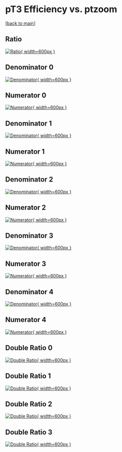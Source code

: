# pT3 Efficiency vs. ptzoom

[[back to main](./)]



## Ratio

[![Ratio](../mtv/var/pT3_loweta_321_-1_eff_ptzoom.png){ width=600px }](../mtv/var/pT3_loweta_321_-1_eff_ptzoom.pdf)

## Denominator 0

[![Denominator](../mtv/den/pT3_loweta_321_-1_eff_ptzoom_den0.png){ width=600px }](../mtv/den/pT3_loweta_321_-1_eff_ptzoom_den0.pdf)

## Numerator 0

[![Numerator](../mtv/num/pT3_loweta_321_-1_eff_ptzoom_num0.png){ width=600px }](../mtv/num/pT3_loweta_321_-1_eff_ptzoom_num0.pdf)

## Denominator 1

[![Denominator](../mtv/den/pT3_loweta_321_-1_eff_ptzoom_den1.png){ width=600px }](../mtv/den/pT3_loweta_321_-1_eff_ptzoom_den1.pdf)

## Numerator 1

[![Numerator](../mtv/num/pT3_loweta_321_-1_eff_ptzoom_num1.png){ width=600px }](../mtv/num/pT3_loweta_321_-1_eff_ptzoom_num1.pdf)

## Denominator 2

[![Denominator](../mtv/den/pT3_loweta_321_-1_eff_ptzoom_den2.png){ width=600px }](../mtv/den/pT3_loweta_321_-1_eff_ptzoom_den2.pdf)

## Numerator 2

[![Numerator](../mtv/num/pT3_loweta_321_-1_eff_ptzoom_num2.png){ width=600px }](../mtv/num/pT3_loweta_321_-1_eff_ptzoom_num2.pdf)

## Denominator 3

[![Denominator](../mtv/den/pT3_loweta_321_-1_eff_ptzoom_den3.png){ width=600px }](../mtv/den/pT3_loweta_321_-1_eff_ptzoom_den3.pdf)

## Numerator 3

[![Numerator](../mtv/num/pT3_loweta_321_-1_eff_ptzoom_num3.png){ width=600px }](../mtv/num/pT3_loweta_321_-1_eff_ptzoom_num3.pdf)

## Denominator 4

[![Denominator](../mtv/den/pT3_loweta_321_-1_eff_ptzoom_den4.png){ width=600px }](../mtv/den/pT3_loweta_321_-1_eff_ptzoom_den4.pdf)

## Numerator 4

[![Numerator](../mtv/num/pT3_loweta_321_-1_eff_ptzoom_num4.png){ width=600px }](../mtv/num/pT3_loweta_321_-1_eff_ptzoom_num4.pdf)

## Double Ratio 0

[![Double Ratio](../mtv/ratio/pT3_loweta_321_-1_eff_ptzoom_ratio0.png){ width=600px }](../mtv/ratio/pT3_loweta_321_-1_eff_ptzoom_ratio0.pdf)

## Double Ratio 1

[![Double Ratio](../mtv/ratio/pT3_loweta_321_-1_eff_ptzoom_ratio1.png){ width=600px }](../mtv/ratio/pT3_loweta_321_-1_eff_ptzoom_ratio1.pdf)

## Double Ratio 2

[![Double Ratio](../mtv/ratio/pT3_loweta_321_-1_eff_ptzoom_ratio2.png){ width=600px }](../mtv/ratio/pT3_loweta_321_-1_eff_ptzoom_ratio2.pdf)

## Double Ratio 3

[![Double Ratio](../mtv/ratio/pT3_loweta_321_-1_eff_ptzoom_ratio3.png){ width=600px }](../mtv/ratio/pT3_loweta_321_-1_eff_ptzoom_ratio3.pdf)

